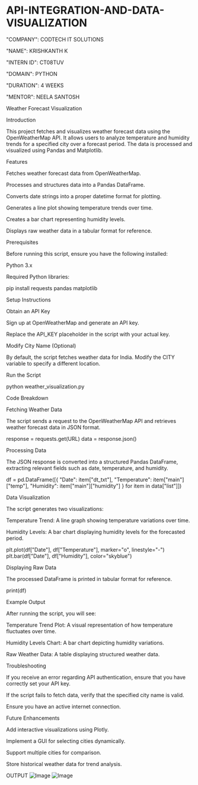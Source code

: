 # API-INTEGRATION-AND-DATA-VISUALIZATION

"COMPANY": CODTECH IT SOLUTIONS

"NAME": KRISHKANTH K

"INTERN ID": CT08TUV

"DOMAIN": PYTHON 

"DURATION": 4 WEEKS

"MENTOR": NEELA SANTOSH



Weather Forecast Visualization

Introduction

This project fetches and visualizes weather forecast data using the OpenWeatherMap API. It allows users to analyze temperature and humidity trends for a specified city over a forecast period. The data is processed and visualized using Pandas and Matplotlib.

Features

Fetches weather forecast data from OpenWeatherMap.

Processes and structures data into a Pandas DataFrame.

Converts date strings into a proper datetime format for plotting.

Generates a line plot showing temperature trends over time.

Creates a bar chart representing humidity levels.

Displays raw weather data in a tabular format for reference.


Prerequisites

Before running this script, ensure you have the following installed:

Python 3.x


Required Python libraries:

pip install requests pandas matplotlib


Setup Instructions

Obtain an API Key

Sign up at OpenWeatherMap and generate an API key.

Replace the API_KEY placeholder in the script with your actual key.

Modify City Name (Optional)

By default, the script fetches weather data for India. Modify the CITY variable to specify a different location.


Run the Script

python weather_visualization.py


Code Breakdown

Fetching Weather Data

The script sends a request to the OpenWeatherMap API and retrieves weather forecast data in JSON format.

response = requests.get(URL)
data = response.json()


Processing Data

The JSON response is converted into a structured Pandas DataFrame, extracting relevant fields such as date, temperature, and humidity.

df = pd.DataFrame([{
    "Date": item["dt_txt"],
    "Temperature": item["main"]["temp"],
    "Humidity": item["main"]["humidity"]
} for item in data["list"]])


Data Visualization

The script generates two visualizations:

Temperature Trend: A line graph showing temperature variations over time.

Humidity Levels: A bar chart displaying humidity levels for the forecasted period.

plt.plot(df["Date"], df["Temperature"], marker="o", linestyle="-")
plt.bar(df["Date"], df["Humidity"], color="skyblue")


Displaying Raw Data

The processed DataFrame is printed in tabular format for reference.

print(df)


Example Output

After running the script, you will see:

Temperature Trend Plot: A visual representation of how temperature fluctuates over time.

Humidity Levels Chart: A bar chart depicting humidity variations.

Raw Weather Data: A table displaying structured weather data.


Troubleshooting

If you receive an error regarding API authentication, ensure that you have correctly set your API key.

If the script fails to fetch data, verify that the specified city name is valid.

Ensure you have an active internet connection.


Future Enhancements

Add interactive visualizations using Plotly.

Implement a GUI for selecting cities dynamically.

Support multiple cities for comparison.

Store historical weather data for trend analysis.

OUTPUT
![Image](https://github.com/user-attachments/assets/790e032c-bf8a-4236-a595-ab472a373088)
![Image](https://github.com/user-attachments/assets/c5d24684-ef1b-4773-b7bd-4108f4e654a9)
